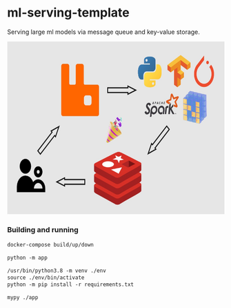 # ml-serving-template
Serving large ml models via message queue and key-value storage.  

<p align="center"> <img src="https://github.com/gasparian/ml-serving-template/blob/main/pics/logo.jpg" height=400/> </p>  

### Building and running  

```
docker-compose build/up/down
```  

```
python -m app
```  

```
/usr/bin/python3.8 -m venv ./env
source ./env/bin/activate
python -m pip install -r requirements.txt
```  

```
mypy ./app
```  
